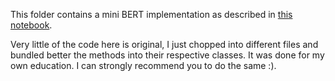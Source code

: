 This folder contains a mini BERT implementation as described in [this notebook](https://colab.research.google.com/github/probml/pyprobml/blob/master/notebooks/book1/15/bert_torch.ipynb#scrollTo=0OJenK-mMh1m).

Very little of the code here is original, I just chopped into different files and bundled better the methods into their respective classes. It was done for my own education. I can strongly recommend you to do the same :).
